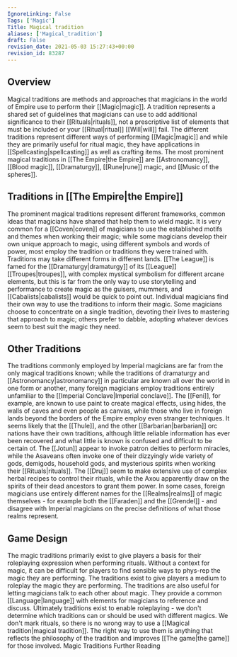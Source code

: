 ```yaml
---
IgnoreLinking: False
Tags: ['Magic']
Title: Magical tradition
aliases: ['Magical_tradition']
draft: False
revision_date: 2021-05-03 15:27:43+00:00
revision_id: 83287
---
```


## Overview
Magical traditions are methods and approaches that magicians in the world of Empire use to perform their [[Magic|magic]]. A tradition represents a shared set of guidelines that magicians can use to add additional significance to their [[Rituals|rituals]], not a prescriptive list of elements that must be included or your [[Ritual|ritual]] [[Will|will]] fail. The different traditions represent different ways of performing [[Magic|magic]] and while they are primarily useful for ritual magic, they have applications in [[Spellcasting|spellcasting]] as well as crafting items.
The most prominent magical traditions in [[The Empire|the Empire]] are [[Astronomancy]], [[Blood magic]], [[Dramaturgy]], [[Rune|rune]] magic, and [[Music of the spheres]].
## Traditions in [[The Empire|the Empire]]
The prominent magical traditions represent different frameworks, common ideas that magicians have shared that help them to wield magic. It is very common for a [[Coven|coven]] of magicians to use the established motifs and themes when working their magic; while some magicians develop their own unique approach to magic, using different symbols and words of power, most employ the tradition or traditions they were trained with. 
Traditions may take different forms in different lands. [[The League]] is famed for the [[Dramaturgy|dramaturgy]] of its [[League]] [[Troupes|troupes]], with complex mystical symbolism for different arcane elements, but this is far from the only way to use storytelling and performance to create magic as the guisers, mummers, and [[Cabalists|cabalists]] would be quick to point out. Individual magicians find their own way to use the traditions to inform their magic.
Some magicians choose to concentrate on a single tradition, devoting their lives to mastering that approach to magic; others prefer to dabble, adopting whatever devices seem to best suit the magic they need.
## Other Traditions
The traditions commonly employed by Imperial magicians are far from the only magical traditions known; while the traditions of dramaturgy and [[Astronomancy|astronomancy]] in particular are known all over the world in one form or another, many foreign magicians employ traditions entirely unfamiliar to the [[Imperial Conclave|Imperial conclave]]. The [[Feni]], for example, are known to use paint to create magical effects, using hides, the walls of caves and even people as canvas, while those who live in foreign lands beyond the borders of the Empire employ even stranger techniques.
It seems likely that the [[Thule]], and the other [[Barbarian|barbarian]] orc nations have their own traditions, although little reliable information has ever been recovered and what little is known is confused and difficult to be certain of. The [[Jotun]] appear to invoke patron deities to perform miracles, while the Asaveans often invoke one of their dizzyingly wide variety of gods, demigods, household gods, and mysterious spirits when working their [[Rituals|rituals]]. The [[Druj]] seem to make extensive use of complex herbal recipes to control their rituals, while the Axou apparently draw on the spirits of their dead ancestors to grant them power. In some cases, foreign magicians use entirely different names for the [[Realms|realms]] of magic themselves - for example both the [[Faraden]] and the [[Grendel]] - and disagree with Imperial magicians on the precise definitions of what those realms represent.
## Game Design
The magic traditions primarily exist to give players a basis for their roleplaying expression when performing rituals. Without a context for magic, it can be difficult for players to find sensible ways to phys-rep the magic they are performing. The traditions exist to give players a medium to roleplay the magic they are performing.
The traditions are also useful for letting magicians talk to each other about magic. They provide a common [[Language|language]] with elements for magicians to reference and discuss.
Ultimately traditions exist to enable roleplaying - we don't determine which traditions can or should be used with different magics. We don't mark rituals, so there is no wrong way to use a [[Magical tradition|magical tradition]]. The right way to use them is anything that reflects the philosophy of the tradition and improves [[The game|the game]] for those involved.
Magic Traditions Further Reading